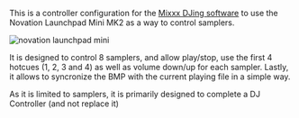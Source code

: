 This is a controller configuration for the [Mixxx DJing software](https://mixxx.org/) to use the Novation Launchpad Mini MK2 as a way to control samplers.

![novation launchpad mini](https://github.com/user-attachments/assets/4872dd81-b05d-41c1-81dd-ee2721299efa)

It is designed to control 8 samplers, and allow play/stop, use the first 4 hotcues (1, 2, 3 and 4) as well as volume down/up for each sampler. Lastly, it allows to syncronize the BMP with the current playing file in a simple way.

As it is limited to samplers, it is primarily designed to complete a DJ Controller (and not replace it)
